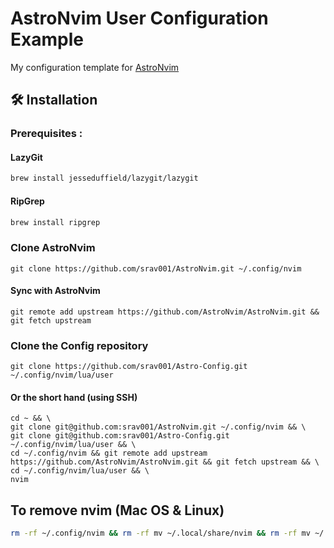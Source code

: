 # AstroNvim User Configuration Example

My configuration template for [AstroNvim](https://github.com/AstroNvim/AstroNvim)

## 🛠️ Installation

### Prerequisites :

#### LazyGit
```sh
brew install jesseduffield/lazygit/lazygit
```

#### RipGrep
```sh
brew install ripgrep
```

### Clone AstroNvim

```shell
git clone https://github.com/srav001/AstroNvim.git ~/.config/nvim
```

#### Sync with AstroNvim
```shell
git remote add upstream https://github.com/AstroNvim/AstroNvim.git && git fetch upstream
```

### Clone the Config repository

```shell
git clone https://github.com/srav001/Astro-Config.git ~/.config/nvim/lua/user
```

#### Or the short hand (using SSH)
```
cd ~ && \
git clone git@github.com:srav001/AstroNvim.git ~/.config/nvim && \
git clone git@github.com:srav001/Astro-Config.git ~/.config/nvim/lua/user && \
cd ~/.config/nvim && git remote add upstream https://github.com/AstroNvim/AstroNvim.git && git fetch upstream && \
cd ~/.config/nvim/lua/user && \
nvim
```

## To remove nvim (Mac OS & Linux)

```sh
rm -rf ~/.config/nvim && rm -rf mv ~/.local/share/nvim && rm -rf mv ~/.local/state/nvim && rm -rf mv ~/.cache/nvim
```
